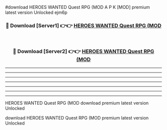 #download HEROES WANTED Quest RPG (MOD A P K [MOD] premium latest version Unlocked ejm6p 



<div align="center">
<h3>🔴 Download [Server1] 👉👉 <a href="https://apkdownload3.web.app/">HEROES WANTED Quest RPG (MOD</a></h3><br>

<h3>🔴 Download [Server2] 👉👉 <a href="https://apkdownload3.web.app/">HEROES WANTED Quest RPG (MOD</a></h3>
</div>





----------------------------------------------------------

----------------------------------------------------------

----------------------------------------------------------

----------------------------------------------------------

----------------------------------------------------------

----------------------------------------------------------

----------------------------------------------------------

HEROES WANTED Quest RPG (MOD download premium latest version Unlocked

download HEROES WANTED Quest RPG (MOD premium latest version Unlocked
